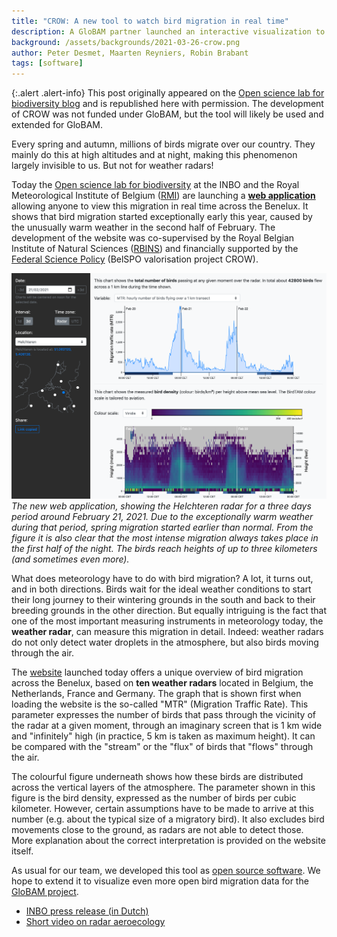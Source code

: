 ```yaml
---
title: "CROW: A new tool to watch bird migration in real time"
description: A GloBAM partner launched an interactive visualization to follow bird migration detected by weather radars across the Benelux.
background: /assets/backgrounds/2021-03-26-crow.png
author: Peter Desmet, Maarten Reyniers, Robin Brabant
tags: [software]
---
```


{:.alert .alert-info}
This post originally appeared on the [Open science lab for biodiversity blog](https://oscibio.inbo.be/blog/crow/) and is republished here with permission. The development of CROW was not funded under GloBAM, but the tool will likely be used and extended for GloBAM.

Every spring and autumn, millions of birds migrate over our country. They mainly do this at high altitudes and at night, making this phenomenon largely invisible to us. But not for weather radars!

Today the [Open science lab for biodiversity](https://oscibio.inbo.be) at the INBO and the Royal Meteorological Institute of Belgium ([RMI](https://www.meteo.be/)) are launching a [**web application**](http://www.meteo.be/birddetection) allowing anyone to view this migration in real time across the Benelux. It shows that bird migration started exceptionally early this year, caused by the unusually warm weather in the second half of February. The development of the website was co-supervised by the Royal Belgian Institute of Natural Sciences ([RBINS](https://www.naturalsciences.be/)) and financially supported by the [Federal Science Policy](https://www.belspo.be/) (BelSPO valorisation project CROW).

[![](/assets/images/2021-03-26-crow-screenshot.png)](http://www.meteo.be/birddetection)
_The new web application, showing the Helchteren radar for a three days period around February 21, 2021. Due to the exceptionally warm weather during that period, spring migration started earlier than normal. From the figure it is also clear that the most intense migration always takes place in the first half of the night. The birds reach heights of up to three kilometers (and sometimes even more)._

What does meteorology have to do with bird migration? A lot, it turns out, and in both directions. Birds wait for the ideal weather conditions to start their long journey to their wintering grounds in the south and back to their breeding grounds in the other direction. But equally intriguing is the fact that one of the most important measuring instruments in meteorology today, the **weather radar**, can measure this migration in detail. Indeed: weather radars do not only detect water droplets in the atmosphere, but also birds moving through the air.

The [website](http://www.meteo.be/birddetection) launched today offers a unique overview of bird migration across the Benelux, based on **ten weather radars** located in Belgium, the Netherlands, France and Germany. The graph that is shown first when loading the website is the so-called "MTR" (Migration Traffic Rate). This parameter expresses the number of birds that pass through the vicinity of the radar at a given moment, through an imaginary screen that is 1 km wide and "infinitely" high (in practice, 5 km is taken as maximum height). It can be compared with the "stream" or the "flux" of birds that "flows" through the air.

The colourful figure underneath shows how these birds are distributed across the vertical layers of the atmosphere. The parameter shown in this figure is the bird density, expressed as the number of birds per cubic kilometer. However, certain assumptions have to be made to arrive at this number (e.g. about the typical size of a migratory bird). It also excludes bird movements close to the ground, as radars are not able to detect those. More explanation about the correct interpretation is provided on the website itself.

As usual for our team, we developed this tool as [open source software](https://github.com/inbo/crow). We hope to extend it to visualize even more open bird migration data for the [GloBAM project](https://globam.science). 

- [INBO press release (in Dutch)](https://www.vlaanderen.be/inbo/persberichten/tien-weerradars-detecteren-vogeltrek-over-de-benelux-en-jij-kan-meekijken)
- [Short video on radar aeroecology](https://youtu.be/uwvXKmOViws)

